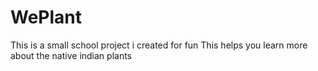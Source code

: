 # WePlant
This is a small school project i created for fun
This helps you learn more about the native indian plants
